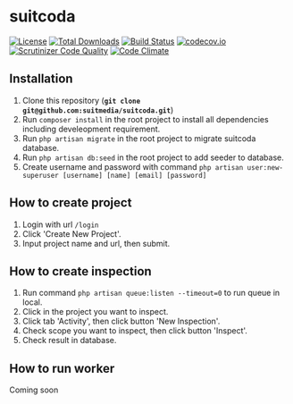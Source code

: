 suitcoda
========

[![License](https://poser.pugx.org/suitmedia/suitcoda/license.svg)](https://packagist.org/packages/suitmedia/suitcoda) 
[![Total Downloads](https://poser.pugx.org/suitmedia/suitcoda/d/total.svg)](https://packagist.org/packages/suitmedia/suitcoda) 
[![Build Status](https://api.travis-ci.org/suitmedia/suitcoda.svg)](https://travis-ci.org/suitmedia/suitcoda) 
[![codecov.io](http://codecov.io/github/suitmedia/suitcoda/coverage.svg?branch=master)](http://codecov.io/github/suitmedia/suitcoda?branch=master) 
[![Scrutinizer Code Quality](https://scrutinizer-ci.com/g/suitmedia/suitcoda/badges/quality-score.png?b=master)](https://scrutinizer-ci.com/g/suitmedia/suitcoda/?branch=master) 
[![Code Climate](https://codeclimate.com/github/suitmedia/suitcoda/badges/gpa.svg)](https://codeclimate.com/github/suitmedia/suitcoda) 

## Installation

1. Clone this repository (**`git clone git@github.com:suitmedia/suitcoda.git`**)
2. Run `composer install` in the root project to install all dependencies including develeopment requirement.
3. Run `php artisan migrate` in the root project to migrate suitcoda database.
4. Run `php artisan db:seed` in the root project to add seeder to database.
5. Create username and password with command `php artisan user:new-superuser [username] [name] [email] [password]`

## How to create project

1. Login with url `/login`
2. Click 'Create New Project'.
3. Input project name and url, then submit.

## How to create inspection

1. Run command `php artisan queue:listen --timeout=0` to run queue in local.
2. Click in the project you want to inspect.
3. Click tab 'Activity', then click button 'New Inspection'.
4. Check scope you want to inspect, then click button 'Inspect'.
5. Check result in database.

## How to run worker

Coming soon


